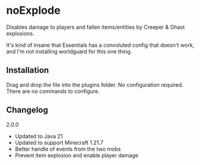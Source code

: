 # noExplode
Disables damage to players and fallen items/entities by Creeper & Ghast explosions.

It's kind of insane that Essentials has a convoluted config that doesn't work, and I'm not installing worldguard for this one thing.

## Installation
Drag and drop the file into the plugins folder. No configuration required. There are no commands to configure.

## Changelog
2.0.0
- Updated to Java 21
- Updated to support Minecraft 1.21.7
- Better handle of events from the two mobs
- Prevent item explosion and enable player damage
